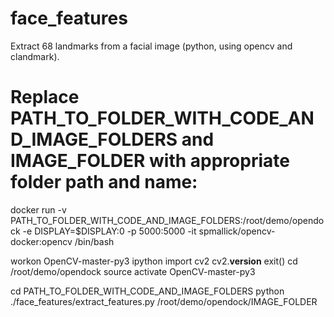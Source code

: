 # face_features
Extract 68 landmarks from a facial image (python, using opencv and clandmark).

# Replace PATH_TO_FOLDER_WITH_CODE_AND_IMAGE_FOLDERS and IMAGE_FOLDER with appropriate folder path and name:
docker run -v PATH_TO_FOLDER_WITH_CODE_AND_IMAGE_FOLDERS:/root/demo/opendock -e DISPLAY=$DISPLAY:0 -p 5000:5000 -it spmallick/opencv-docker:opencv /bin/bash

workon OpenCV-master-py3
ipython
import cv2
cv2.__version__
exit()
cd /root/demo/opendock
source activate OpenCV-master-py3

cd PATH_TO_FOLDER_WITH_CODE_AND_IMAGE_FOLDERS
python ./face_features/extract_features.py /root/demo/opendock/IMAGE_FOLDER
